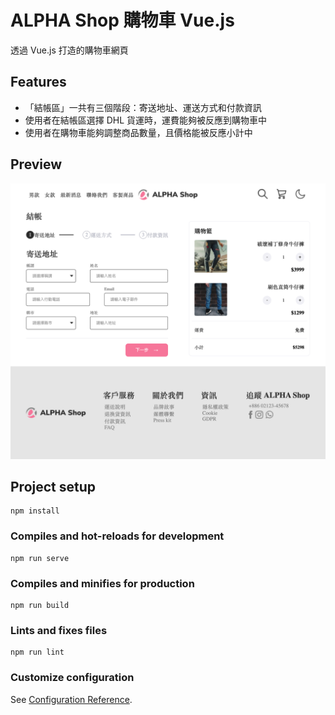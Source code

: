 # ALPHA Shop 購物車 Vue.js

透過 Vue.js 打造的購物車網頁

## Features

- 「結帳區」一共有三個階段：寄送地址、運送方式和付款資訊
- 使用者在結帳區選擇 DHL 貨運時，運費能夠被反應到購物車中
- 使用者在購物車能夠調整商品數量，且價格能被反應小計中

## Preview

![](./src/assets/images/localhost_8080_.png)

## Project setup

```
npm install
```

### Compiles and hot-reloads for development

```
npm run serve
```

### Compiles and minifies for production

```
npm run build
```

### Lints and fixes files

```
npm run lint
```

### Customize configuration

See [Configuration Reference](https://cli.vuejs.org/config/).
